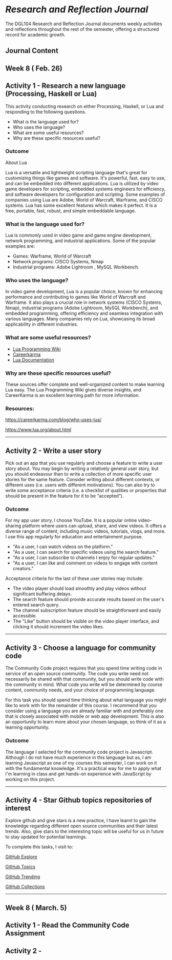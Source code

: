 # *Research and Reflection Journal*
 The DGL104 Research and Reflection Journal documents weekly activities and reflections throughout the rest of the semester, offering a structured record for academic growth.
 
##  Journal Content




## Week 8 ( Feb. 26)

## Activity 1 - Research a new language (Processing, Haskell or Lua)

This activity conducting research on either Processing, Haskell, or Lua and responding to the following questions.

* What is the language used for?
* Who uses the language?
* What are some useful resources?
* Why are these specific resources useful?

### Outcome

About Lua

Lua is a versatile and lightweight scripting language that's great for customizing things like games and software. It's powerful, fast, easy to use, and can be embedded into different applications. Lua is utilized by video game developers for scripting, embedded systems engineers for efficiency, and software developers for configuration and scripting. Some examples of companies using Lua are Adobe, World of Warcraft, Warframe, and CISCO systems. Lua has some excellent features which makes it perfect. It is a free, portable, fast, robust, and simple embeddable language.

### What is the language used for?

Lua is commonly used in video game and game engine development, network programming, and industrial applications. Some of the popular examples are:

* Games: Warframe, World of Warcraft
* Network programs: CISCO Systems, Nmap
* Industrial programs: Adobe Lightroom , MySQL Workbench.

### Who uses the language?

In video game development, Lua is a popular choice, known for enhancing performance and contributing to games like World of Warcraft and Warframe. It also plays a crucial role in network systems (CISCO Systems, Nmap), industrial programs (Adobe Lightroom, MySQL Workbench), and embedded programming, offering efficiency and seamless integration with various languages. Many companies rely on Lua, showcasing its broad applicability in different industries.

### What are some useful resources?

* [Lua Programming Wiki](https://en.wikipedia.org/wiki/Lua_(programming_language))
* [Careerkarma](https://careerkarma.com/blog/who-uses-lua/)
* [Lua Documentation](https://www.lua.org/docs.html)

### Why are these specific resources useful?

These sources offer complete and well-organized content to make learning Lua easy. The Lua Programming Wiki gives diverse insights, and CareerKarma is an excellent learning path for more information.

### Resources:

https://careerkarma.com/blog/who-uses-lua/

https://www.lua.org/about.html

----


## Activity 2 -  Write a user story

Pick out an app that you use regularly and choose a feature to write a user story about. You may begin by writing a relatively general user story, but you should endeavour then to write a collection of more specific user stories for the same feature. Consider writing about different contexts, or different uses (i.e. users with different motivations). You can also try to write some acceptance criteria (i.e. a checklist of qualities or properties that should be present in the feature for it to be “accepted”).

### Outcome

For my app user story, I choose YouTube. It is a popular online video-sharing platform where users can upload, share, and view videos. It offers a diverse range of content, including music videos, tutorials, vlogs, and more. I use this app regularly for education and entertainment purpose.

* "As a user, I can watch videos on the platform."
* "As a user, I can search for specific videos using the search feature."
* "As a user, I can subscribe to channels I enjoy for regular updates."
* "As a user, I can like and comment on videos to engage with content creators."

Acceptance criteria for the last of these user stories may include:

* The video player should load smoothly and play videos without significant buffering delays.
* The search feature should provide accurate results based on the user's entered search query.
* The channel subscription feature should be straightforward and easily accessible.
* The "Like" button should be visible on the video player interface, and clicking it should increment the video likes.

----

## Activity 3 -  Choose a language for community code

The Community Code project requires that you spend time writing code in service of an open source community. The code you write need not necessarily be shared with that community, but you should write code with the community in mind. What code you write will be determined by course content, community needs, and your choice of programming language.

For this task you should spend time thinking about what language you might like to work with for the remainder of this course. I recommend that you consider using a language you are already familiar with and preferably one that is closely associated with mobile or web app development. This is also an opportunity to learn more about your chosen language, so think of it as a learning opportunity.

### Outcome

The language I selected for the community code project is Javascript. Although I do not have much experience in this language but as, I am learning Javascript as one of my courses this semester, I can work on it with the fundamental knowledge. It's a practical way for me to apply what I'm learning in class and get hands-on experience with JavaScript by working on this project.

----

## Activity 4 - Star Github topics repositories of interest

Explore github and give stars is a new practice, I have learnt to gain the knowledge regarding different open source communities and their latest trends. Also, give stars to the interesting topic will be useful for us in future to stay updated for potential learnings.

To complete this tasks, I visit to:

[GitHub Explore](https://github.com/explore)

[GitHub Topics](https://github.com/topics)

[GitHub Trending](https://github.com/trending)

[GitHub Collections](https://github.com/collections)

----

## Week 8 ( March. 5) 

## Activity 1 - Read the Community Code Assignment

## Activity 2 -

